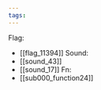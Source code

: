 ```yaml
---
tags:
---
```

Flag:
- [[flag_11394]]
Sound:
- [[sound_43]]
- [[sound_17]]
Fn:
- [[sub000_function24]]
